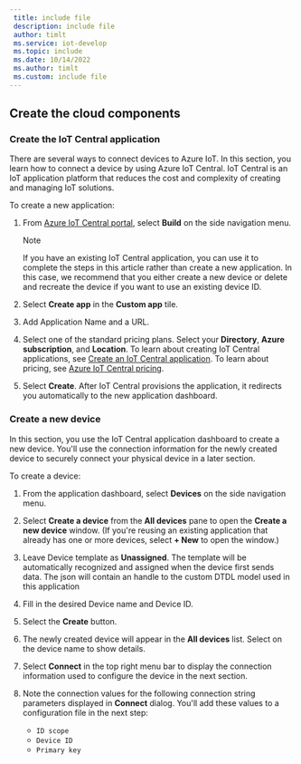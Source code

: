 ```yaml
---
 title: include file
 description: include file
 author: timlt
 ms.service: iot-develop
 ms.topic: include
 ms.date: 10/14/2022
 ms.author: timlt
 ms.custom: include file
---
```


## Create the cloud components

### Create the IoT Central application

There are several ways to connect devices to Azure IoT. In this section, you learn how to connect a device by using Azure IoT Central. IoT Central is an IoT application platform that reduces the cost and complexity of creating and managing IoT solutions.

To create a new application:

1. From [Azure IoT Central portal](https://apps.azureiotcentral.com/), select **Build** on the side navigation menu.

    > [!NOTE]
    > If you have an existing IoT Central application, you can use it to complete the steps in this article rather than create a new application. In this case, we recommend that you either create a new device or delete and recreate the device if you want to use an existing device ID.

1. Select **Create app** in the **Custom app** tile.
1. Add Application Name and a URL.
1. Select one of the standard pricing plans. Select your **Directory**, **Azure subscription**, and **Location**. To learn about creating IoT Central applications, see [Create an IoT Central application](../articles/iot-central/core/howto-create-iot-central-application.md). To learn about pricing, see [Azure IoT Central pricing](https://azure.microsoft.com/pricing/details/iot-central/).
1. Select **Create**. After IoT Central provisions the application, it redirects you automatically to the new application dashboard.

### Create a new device

In this section, you use the IoT Central application dashboard to create a new device. You'll use the connection information for the newly created device to securely connect your physical device in a later section.

To create a device:

1. From the application dashboard, select **Devices** on the side navigation menu.
1. Select **Create a device** from the **All devices** pane to open the **Create a new device** window. (If you're reusing an existing application that already has one or more devices, select **+ New** to open the window.)
1. Leave Device template as **Unassigned**. The template will be automatically recognized and assigned when the device first sends data. The json will contain an handle to the custom DTDL model used in this application
1. Fill in the desired Device name and Device ID.
1. Select the **Create** button.
1. The newly created device will appear in the **All devices** list.  Select on the device name to show details.
1. Select **Connect** in the top right menu bar to display the connection information used to configure the device in the next section.
1. Note the connection values for the following connection string parameters displayed in **Connect** dialog. You'll add these values to a configuration file in the next step:

    * `ID scope`
    * `Device ID`
    * `Primary key`
